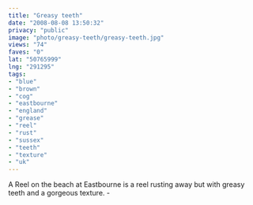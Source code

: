 ```yaml
---
title: "Greasy teeth"
date: "2008-08-08 13:50:32"
privacy: "public"
image: "photo/greasy-teeth/greasy-teeth.jpg"
views: "74"
faves: "0"
lat: "50765999"
lng: "291295"
tags:
- "blue"
- "brown"
- "cog"
- "eastbourne"
- "england"
- "grease"
- "reel"
- "rust"
- "sussex"
- "teeth"
- "texture"
- "uk"
---
```

A Reel on the beach at Eastbourne is a reel rusting away but with greasy teeth and a gorgeous texture. - <a href="/photos/2008/08/08/greasy-teeth"></a>
